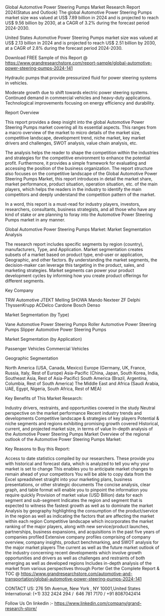 Global Automotive Power Steering Pumps Market Research Report 2024(Status and Outlook)
The global Automotive Power Steering Pumps market size was valued at US$ 7.89 billion in 2024 and is projected to reach US$ 9.56 billion by 2030, at a CAGR of 3.2% during the forecast period 2024-2030.

United States Automotive Power Steering Pumps market size was valued at US$ 2.13 billion in 2024 and is projected to reach US$ 2.51 billion by 2030, at a CAGR of 2.8% during the forecast period 2024-2030.

Download FREE Sample of this Report @ https://www.grandresearchstore.com/report-sample/global-automotive-power-steering-pumps-2024-141

Hydraulic pumps that provide pressurized fluid for power steering systems in vehicles.

Moderate growth due to shift towards electric power steering systems. Continued demand in commercial vehicles and heavy-duty applications. Technological improvements focusing on energy efficiency and durability.

Report Overview

This report provides a deep insight into the global Automotive Power Steering Pumps market covering all its essential aspects. This ranges from a macro overview of the market to micro details of the market size, competitive landscape, development trend, niche market, key market drivers and challenges, SWOT analysis, value chain analysis, etc.

The analysis helps the reader to shape the competition within the industries and strategies for the competitive environment to enhance the potential profit. Furthermore, it provides a simple framework for evaluating and accessing the position of the business organization. The report structure also focuses on the competitive landscape of the Global Automotive Power Steering Pumps Market, this report introduces in detail the market share, market performance, product situation, operation situation, etc. of the main players, which helps the readers in the industry to identify the main competitors and deeply understand the competition pattern of the market.

In a word, this report is a must-read for industry players, investors, researchers, consultants, business strategists, and all those who have any kind of stake or are planning to foray into the Automotive Power Steering Pumps market in any manner.

Global Automotive Power Steering Pumps Market: Market Segmentation Analysis

The research report includes specific segments by region (country), manufacturers, Type, and Application. Market segmentation creates subsets of a market based on product type, end-user or application, Geographic, and other factors. By understanding the market segments, the decision-maker can leverage this targeting in the product, sales, and marketing strategies. Market segments can power your product development cycles by informing how you create product offerings for different segments.

Key Company

TRW Automotive
JTEKT
Melling
SHOWA
Mando
Nexteer
ZF
Delphi
ThyssenKrupp
ACDelco
Cardone
Bosch
Denso

Market Segmentation (by Type)

Vane Automotive Power Steering Pumps
Roller Automotive Power Steering Pumps
Slipper Automotive Power Steering Pumps

Market Segmentation (by Application)

Passenger Vehicles
Commercial Vehicles

Geographic Segmentation

North America (USA, Canada, Mexico)
Europe (Germany, UK, France, Russia, Italy, Rest of Europe)
Asia-Pacific (China, Japan, South Korea, India, Southeast Asia, Rest of Asia-Pacific)
South America (Brazil, Argentina, Columbia, Rest of South America)
The Middle East and Africa (Saudi Arabia, UAE, Egypt, Nigeria, South Africa, Rest of MEA)

Key Benefits of This Market Research:

Industry drivers, restraints, and opportunities covered in the study
Neutral perspective on the market performance
Recent industry trends and developments
Competitive landscape & strategies of key players
Potential & niche segments and regions exhibiting promising growth covered
Historical, current, and projected market size, in terms of value
In-depth analysis of the Automotive Power Steering Pumps Market
Overview of the regional outlook of the Automotive Power Steering Pumps Market:

Key Reasons to Buy this Report:

Access to date statistics compiled by our researchers. These provide you with historical and forecast data, which is analyzed to tell you why your market is set to change
This enables you to anticipate market changes to remain ahead of your competitors
You will be able to copy data from the Excel spreadsheet straight into your marketing plans, business presentations, or other strategic documents
The concise analysis, clear graph, and table format will enable you to pinpoint the information you require quickly
Provision of market value (USD Billion) data for each segment and sub-segment
Indicates the region and segment that is expected to witness the fastest growth as well as to dominate the market
Analysis by geography highlighting the consumption of the product/service in the region as well as indicating the factors that are affecting the market within each region
Competitive landscape which incorporates the market ranking of the major players, along with new service/product launches, partnerships, business expansions, and acquisitions in the past five years of companies profiled
Extensive company profiles comprising of company overview, company insights, product benchmarking, and SWOT analysis for the major market players
The current as well as the future market outlook of the industry concerning recent developments which involve growth opportunities and drivers as well as challenges and restraints of both emerging as well as developed regions
Includes in-depth analysis of the market from various perspectives through Porter
Get the Complete Report & TOC @ https://www.grandresearchstore.com/automotive-and-transportation/global-automotive-power-steering-pumps-2024-141

CONTACT US:
276 5th Avenue, New York , NY 10001,United States
International: (+1) 332 2424 294 /  646 781 7170 / +91 8087042414

Follow Us On linkedin :- https://www.linkedin.com/company/grand-research-store/
